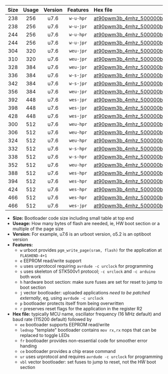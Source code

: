 |Size|Usage|Version|Features|Hex file|
|:-:|:-:|:-:|:-:|:--|
|238|256|u7.6|`w-u-hpr`|[at90pwm3b_4mhz_500000bps_ur.hex](https://raw.githubusercontent.com/stefanrueger/urboot/main//at90pwm3b_4mhz_500000bps_ur.hex)|
|238|256|u7.6|`w-u-jpr`|[at90pwm3b_4mhz_500000bps_ur_vbl.hex](https://raw.githubusercontent.com/stefanrueger/urboot/main//at90pwm3b_4mhz_500000bps_ur_vbl.hex)|
|244|256|u7.6|`w-u-hpr`|[at90pwm3b_4mhz_500000bps_lednop_ur.hex](https://raw.githubusercontent.com/stefanrueger/urboot/main//at90pwm3b_4mhz_500000bps_lednop_ur.hex)|
|244|256|u7.6|`w-u-jpr`|[at90pwm3b_4mhz_500000bps_lednop_ur_vbl.hex](https://raw.githubusercontent.com/stefanrueger/urboot/main//at90pwm3b_4mhz_500000bps_lednop_ur_vbl.hex)|
|304|320|u7.6|`weu-jpr`|[at90pwm3b_4mhz_500000bps_ee_ur_vbl.hex](https://raw.githubusercontent.com/stefanrueger/urboot/main//at90pwm3b_4mhz_500000bps_ee_ur_vbl.hex)|
|310|320|u7.6|`weu-jpr`|[at90pwm3b_4mhz_500000bps_ee_lednop_ur_vbl.hex](https://raw.githubusercontent.com/stefanrueger/urboot/main//at90pwm3b_4mhz_500000bps_ee_lednop_ur_vbl.hex)|
|328|384|u7.6|`weu-jpr`|[at90pwm3b_4mhz_500000bps_ee_lednop_fr_ur_vbl.hex](https://raw.githubusercontent.com/stefanrueger/urboot/main//at90pwm3b_4mhz_500000bps_ee_lednop_fr_ur_vbl.hex)|
|336|384|u7.6|`w-s-jpr`|[at90pwm3b_4mhz_500000bps_vbl.hex](https://raw.githubusercontent.com/stefanrueger/urboot/main//at90pwm3b_4mhz_500000bps_vbl.hex)|
|342|384|u7.6|`w-s-jpr`|[at90pwm3b_4mhz_500000bps_lednop_vbl.hex](https://raw.githubusercontent.com/stefanrueger/urboot/main//at90pwm3b_4mhz_500000bps_lednop_vbl.hex)|
|356|384|u7.6|`weu-jpr`|[at90pwm3b_4mhz_500000bps_ee_lednop_fr_ce_ur_vbl.hex](https://raw.githubusercontent.com/stefanrueger/urboot/main//at90pwm3b_4mhz_500000bps_ee_lednop_fr_ce_ur_vbl.hex)|
|392|448|u7.6|`wes-jpr`|[at90pwm3b_4mhz_500000bps_ee_vbl.hex](https://raw.githubusercontent.com/stefanrueger/urboot/main//at90pwm3b_4mhz_500000bps_ee_vbl.hex)|
|398|448|u7.6|`wes-jpr`|[at90pwm3b_4mhz_500000bps_ee_lednop_vbl.hex](https://raw.githubusercontent.com/stefanrueger/urboot/main//at90pwm3b_4mhz_500000bps_ee_lednop_vbl.hex)|
|428|448|u7.6|`wes-jpr`|[at90pwm3b_4mhz_500000bps_ee_lednop_fr_vbl.hex](https://raw.githubusercontent.com/stefanrueger/urboot/main//at90pwm3b_4mhz_500000bps_ee_lednop_fr_vbl.hex)|
|300|512|u7.6|`weu-hpr`|[at90pwm3b_4mhz_500000bps_ee_ur.hex](https://raw.githubusercontent.com/stefanrueger/urboot/main//at90pwm3b_4mhz_500000bps_ee_ur.hex)|
|306|512|u7.6|`weu-hpr`|[at90pwm3b_4mhz_500000bps_ee_lednop_ur.hex](https://raw.githubusercontent.com/stefanrueger/urboot/main//at90pwm3b_4mhz_500000bps_ee_lednop_ur.hex)|
|324|512|u7.6|`weu-hpr`|[at90pwm3b_4mhz_500000bps_ee_lednop_fr_ur.hex](https://raw.githubusercontent.com/stefanrueger/urboot/main//at90pwm3b_4mhz_500000bps_ee_lednop_fr_ur.hex)|
|332|512|u7.6|`w-s-hpr`|[at90pwm3b_4mhz_500000bps.hex](https://raw.githubusercontent.com/stefanrueger/urboot/main//at90pwm3b_4mhz_500000bps.hex)|
|338|512|u7.6|`w-s-hpr`|[at90pwm3b_4mhz_500000bps_lednop.hex](https://raw.githubusercontent.com/stefanrueger/urboot/main//at90pwm3b_4mhz_500000bps_lednop.hex)|
|352|512|u7.6|`weu-hpr`|[at90pwm3b_4mhz_500000bps_ee_lednop_fr_ce_ur.hex](https://raw.githubusercontent.com/stefanrueger/urboot/main//at90pwm3b_4mhz_500000bps_ee_lednop_fr_ce_ur.hex)|
|388|512|u7.6|`wes-hpr`|[at90pwm3b_4mhz_500000bps_ee.hex](https://raw.githubusercontent.com/stefanrueger/urboot/main//at90pwm3b_4mhz_500000bps_ee.hex)|
|394|512|u7.6|`wes-hpr`|[at90pwm3b_4mhz_500000bps_ee_lednop.hex](https://raw.githubusercontent.com/stefanrueger/urboot/main//at90pwm3b_4mhz_500000bps_ee_lednop.hex)|
|424|512|u7.6|`wes-hpr`|[at90pwm3b_4mhz_500000bps_ee_lednop_fr.hex](https://raw.githubusercontent.com/stefanrueger/urboot/main//at90pwm3b_4mhz_500000bps_ee_lednop_fr.hex)|
|466|512|u7.6|`wes-hpr`|[at90pwm3b_4mhz_500000bps_ee_lednop_fr_ce.hex](https://raw.githubusercontent.com/stefanrueger/urboot/main//at90pwm3b_4mhz_500000bps_ee_lednop_fr_ce.hex)|
|466|512|u7.6|`wes-jpr`|[at90pwm3b_4mhz_500000bps_ee_lednop_fr_ce_vbl.hex](https://raw.githubusercontent.com/stefanrueger/urboot/main//at90pwm3b_4mhz_500000bps_ee_lednop_fr_ce_vbl.hex)|

- **Size:** Bootloader code size including small table at top end
- **Useage:** How many bytes of flash are needed, ie, HW boot section or a multiple of the page size
- **Version:** For example, u7.6 is an urboot version, o5.2 is an optiboot version
- **Features:**
  + `w` urboot provides `pgm_write_page(sram, flash)` for the application at `FLASHEND-4+1`
  + `e` EEPROM read/write support
  + `u` uses urprotocol requiring `avrdude -c urclock` for programming
  + `s` uses skeleton of STK500v1 protocol; `-c urclock` and `-c arduino` both work
  + `h` hardware boot section: make sure fuses are set for reset to jump to boot section
  + `j` vector bootloader: uploaded applications *need to be patched externally*, eg, using `avrdude -c urclock`
  + `p` bootloader protects itself from being overwritten
  + `r` preserves reset flags for the application in the register R2
- **Hex file:** typically MCU name, oscillator frequency (16 MHz default) and baud rate (115200 default) followed by
  + `ee` bootloader supports EEPROM read/write
  + `lednop` "template" bootloader contains `mov rx,rx` nops that can be replaced to toggle LEDs
  + `fr` bootloader provides non-essential code for smoother error handing
  + `ce` bootloader provides a chip erase command
  + `ur` uses urprotocol and requires `avrdude -c urclock` for programming
  + `vbl` vector bootloader: set fuses to jump to reset, not the HW boot section

